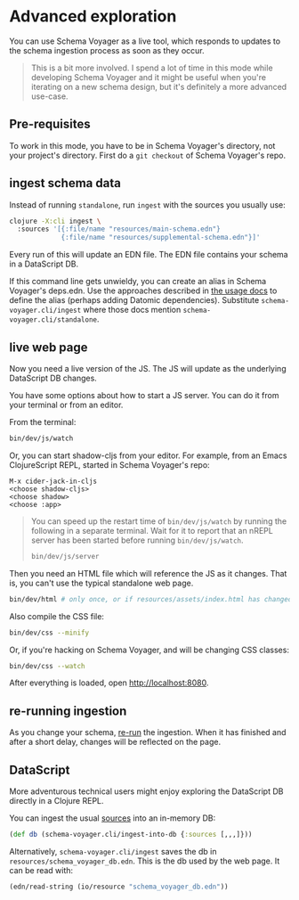 # Advanced exploration

You can use Schema Voyager as a live tool, which responds to updates to the
schema ingestion process as soon as they occur.

> This is a bit more involved.
I spend a lot of time in this mode while developing Schema Voyager and it might be useful when you're iterating on a new schema design, but it's definitely a more advanced use-case.

## Pre-requisites

To work in this mode, you have to be in Schema Voyager's directory, not your project's directory.
First do a `git checkout` of Schema Voyager's repo.

## ingest schema data

Instead of running `standalone`, run `ingest` with the sources you usually use:

```sh
clojure -X:cli ingest \
  :sources '[{:file/name "resources/main-schema.edn"}
             {:file/name "resources/supplemental-schema.edn"}]'
```

Every run of this will update an EDN file.
The EDN file contains your schema in a DataScript DB.

If this command line gets unwieldy, you can create an alias in Schema Voyager's deps.edn.
Use the approaches described in [the usage docs](installation-and-usage.md#As-an-alias) to define the alias (perhaps adding Datomic dependencies).
Substitute `schema-voyager.cli/ingest` where those docs mention `schema-voyager.cli/standalone`.

## live web page

Now you need a live version of the JS.
The JS will update as the underlying DataScript DB changes.

You have some options about how to start a JS server. You can do it from your terminal or from an editor.

From the terminal:

```sh
bin/dev/js/watch
```

Or, you can start shadow-cljs from your editor. For example, from an Emacs ClojureScript REPL, started in Schema Voyager's repo:

```emacs
M-x cider-jack-in-cljs
<choose shadow-cljs>
<choose shadow>
<choose :app>
```

> You can speed up the restart time of `bin/dev/js/watch` by running the following in a separate terminal.
> Wait for it to report that an nREPL server has been started before running `bin/dev/js/watch`.
> 
> ```sh
> bin/dev/js/server
> ```

Then you need an HTML file which will reference the JS as it changes.
That is, you can't use the typical standalone web page.

```sh
bin/dev/html # only once, or if resources/assets/index.html has changed
```

Also compile the CSS file:
```sh
bin/dev/css --minify
```

Or, if you're hacking on Schema Voyager, and will be changing CSS classes:
```sh
bin/dev/css --watch
```

After everything is loaded, open [http://localhost:8080](http://localhost:8080).

## re-running ingestion

As you change your schema, [re-run](#ingest-schema-data) the ingestion.
When it has finished and after a short delay, changes will be reflected on the page.

## DataScript

More adventurous technical users might enjoy exploring the DataScript DB directly in a Clojure REPL.

You can ingest the usual [sources](doc/sources.md) into an in-memory DB:
```clojure
(def db (schema-voyager.cli/ingest-into-db {:sources [,,,]}))
```

Alternatively, `schema-voyager.cli/ingest` saves the db in `resources/schema_voyager_db.edn`.
This is the db used by the web page.
It can be read with:

```clojure
(edn/read-string (io/resource "schema_voyager_db.edn"))
```
